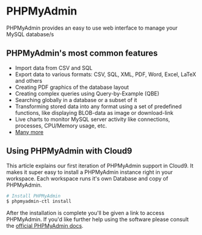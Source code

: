 # PHPMyAdmin

PHPMyAdmin provides an easy to use web interface to manage your MySQL database/s

## PHPMyAdmin's most common features
* Import data from CSV and SQL
* Export data to various formats: CSV, SQL, XML, PDF, Word, Excel, LaTeX and others
* Creating PDF graphics of the database layout
* Creating complex queries using Query-by-Example (QBE)
* Searching globally in a database or a subset of it
* Transforming stored data into any format using a set of predefined functions, like displaying BLOB-data as image or download-link
* Live charts to monitor MySQL server activity like connections, processes, CPU/Memory usage, etc.
* [Many more](http://en.wikipedia.org/wiki/PHPMyAdmin)<br/>

## Using PHPMyAdmin with Cloud9
This article explains our first iteration of PHPMyAdmin support in Cloud9. It makes it super easy to install a PHPMyAdmin instance right in your workspace. Each workspace runs it's own Database and copy of PHPMyAdmin.

```bash
# Install PHPMyAdmin
$ phpmyadmin-ctl install
```

After the installation is complete you'll be given a link to access PHPMyAdmin. If you'd like further help using the software please consult the [official PHPMyAdmin docs](http://www.phpmyadmin.net/home_page/docs.php)</a>.